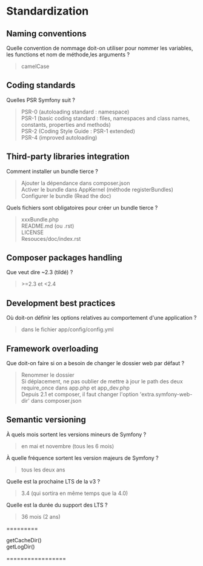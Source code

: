 # Standardization

## Naming conventions
Quelle convention de nommage doit-on utiliser pour nommer les variables, les functions et nom de méthode,les arguments ?  
> camelCase

## Coding standards
Quelles PSR Symfony suit ?
> PSR-0 (autoloading standard : namespace)  
> PSR-1 (basic coding standard : files, namespaces and class names, constants, properties and methods)  
> PSR-2 (Coding Style Guide : PSR-1 extended)  
> PSR-4 (improved autoloading)  

## Third-party libraries integration
Comment installer un bundle tierce ?
> Ajouter la dépendance dans composer.json  
> Activer le bundle dans AppKernel (méthode registerBundles)  
> Configurer le bundle (Read the doc)  

Quels fichiers sont obligatoires pour créer un bundle tierce ?
> xxxBundle.php  
> README.md (ou .rst)  
> LICENSE  
> Resouces/doc/index.rst  

## Composer packages handling
Que veut dire ~2.3 (tildé) ?
> \>=2.3 et <2.4

## Development best practices
Où doit-on définir les options relatives au comportement d'une application ?
> dans le fichier app/config/config.yml

## Framework overloading
Que doit-on faire si on a besoin de changer le dossier web par défaut ?
> Renommer le dossier  
> Si déplacement, ne pas oublier de mettre à jour le path des deux require_once dans app.php et app_dev.php  
> Depuis 2.1 et composer, il faut changer l'option 'extra.symfony-web-dir' dans composer.json  

## Semantic versioning
À quels mois sortent les versions mineurs de Symfony ?
> en mai et novembre (tous les 6 mois)

À quelle fréquence sortent les version majeurs de Symfony ?
> tous les deux ans

Quelle est la prochaine LTS de la v3 ?
> 3.4 (qui sortira en même temps que la 4.0)

Quelle est la durée du support des LTS ?
> 36 mois (2 ans)

=========

getCacheDir()  
getLogDir()  

=================
